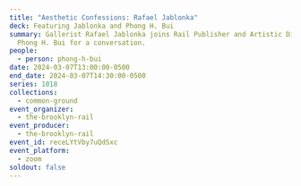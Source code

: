 ```yaml
---
title: "Aesthetic Confessions: Rafael Jablonka"
deck: Featuring Jablonka and Phong H. Bui
summary: Gallerist Rafael Jablonka joins Rail Publisher and Artistic Director
  Phong H. Bui for a conversation.
people:
  - person: phong-h-bui
date: 2024-03-07T13:00:00-0500
end_date: 2024-03-07T14:30:00-0500
series: 1018
collections:
  - common-ground
event_organizer:
  - the-brooklyn-rail
event_producer:
  - the-brooklyn-rail
event_id: receLYtVby7uQdSxc
event_platform:
  - zoom
soldout: false
---
```

